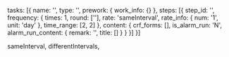 tasks: [{
	name: '',
	type: '',
	prework: {
		work_info: {}
	},
	steps: [{
		step_id: '',
		frequency: {
			times: 1,
			round: [''],
			rate: 'sameInterval',
			rate_info: {
				num: '1',
				unit: 'day'
			},
			time_range: [2, 2]
		},
		content: {
			crf_forms: [],
			is_alarm_run: 'N',
			alarm_run_content: {
				remark: '',
				title: []
			}
		}
	}]
}]


sameInterval, differentIntervals,
